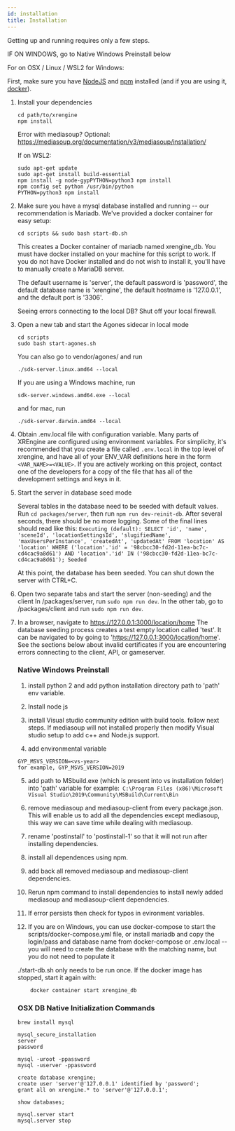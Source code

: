 ```yaml
---
id: installation
title: Installation
---
```


Getting up and running requires only a few steps.

IF ON WINDOWS, go to Native Windows Preinstall below

For on OSX / Linux / WSL2 for Windows:

First, make sure you have [NodeJS](https://nodejs.org/) and [npm](https://www.npmjs.com/) installed (and if you are using it, [docker](https://docs.docker.com/)).

1. Install your dependencies
    ```
    cd path/to/xrengine
    npm install
    ```
    Error with mediasoup? Optional: https://mediasoup.org/documentation/v3/mediasoup/installation/

    If on WSL2:
	```
	sudo apt-get update
	sudo apt-get install build-essential
	npm install -g node-gypPYTHON=python3 npm install
	npm config set python /usr/bin/python
	PYTHON=python3 npm install
	```
2. Make sure you have a mysql database installed and running -- our recommendation is Mariadb. We've provided a docker container for easy setup:
    ```
    cd scripts && sudo bash start-db.sh
    ```
    This creates a Docker container of mariadb named xrengine_db. You must have docker installed on your machine for this script to work.
    If you do not have Docker installed and do not wish to install it, you'll have to manually create a MariaDB server.

   The default username is 'server', the default password is 'password', the default database name is 'xrengine', the default hostname is '127.0.0.1', and the default port is '3306'.

   Seeing errors connecting to the local DB? Shut off your local firewall.

3. Open a new tab and start the Agones sidecar in local mode

    ```
   cd scripts
   sudo bash start-agones.sh
   ```

   You can also go to vendor/agones/ and run

   ```./sdk-server.linux.amd64 --local```

   If you are using a Windows machine, run

   ```sdk-server.windows.amd64.exe --local```

   and for mac, run

   ```./sdk-server.darwin.amd64 --local```

4. Obtain .env.local file with configuration variable.
   Many parts of XREngine are configured using environment variables.
   For simplicity, it's recommended that you create a file called ```.env.local``` in the top level of xrengine,
   and have all of your ENV_VAR definitions here in the form ```<VAR_NAME>=<VALUE>```.
   If you are actively working on this project, contact one of the developers for a copy of the file
   that has all of the development settings and keys in it.

5. Start the server in database seed mode

   Several tables in the database need to be seeded with default values.
   Run ```cd packages/server```, then run ```npm run dev-reinit-db```.
   After several seconds, there should be no more logging.
   Some of the final lines should read like this:
   ```Executing (default): SELECT 'id', 'name', 'sceneId', 'locationSettingsId', 'slugifiedName', 'maxUsersPerInstance', 'createdAt', 'updatedAt' FROM 'location' AS 'location' WHERE ('location'.'id' = '98cbcc30-fd2d-11ea-bc7c-cd4cac9a8d61') AND 'location'.'id' IN ('98cbcc30-fd2d-11ea-bc7c-cd4cac9a8d61'); Seeded```

    At this point, the database has been seeded. You can shut down the server with CTRL+C.

6. Open two separate tabs and start the server (non-seeding) and the client
   In /packages/server, run ```sudo npm run dev```.
   In the other tab, go to /packages/client and run ```sudo npm run dev```.

7. In a browser, navigate to https://127.0.0.1:3000/location/home
   The database seeding process creates a test empty location called 'test'.
   It can be navigated to by going to 'https://127.0.0.1:3000/location/home'.
   See the sections below about invalid certificates if you are encountering errors
   connecting to the client, API, or gameserver.

   ### Native Windows Preinstall

   1. install python 2 and add python installation directory path to 'path' env variable.

   2. Install node js

   3. install Visual studio community edition with build tools. follow next steps. If mediasoup will not installed properly then modify Visual studio setup to add c++ and Node.js support.

   4. add environmental variable
   ```
   GYP_MSVS_VERSION=<vs-year>
   for example, GYP_MSVS_VERSION=2019
   ```

   5. add path to MSbuild.exe (which is present into vs installation folder) into 'path' variable
   for example:``` C:\Program Files (x86)\Microsoft Visual Studio\2019\Community\MSBuild\Current\Bin```

   6. remove mediasoup and mediasoup-client from every package.json. This will enable us to add all the dependencies except mediasoup, this way we can save time while dealing with mediasoup.

   7. rename 'postinstall' to 'postinstall-1' so that it will not run after installing dependencies.

   8. install all dependences using npm.

   9. add back all removed mediasoup and mediasoup-client dependencies.

   10. Rerun npm command to install dependencies to install newly added mediasoup and mediasoup-client dependencies.

   11. If error persists then check for typos in evironment variables.

   12. If you are on Windows, you can use docker-compose to start the scripts/docker-compose.yml file, or install mariadb and copy the login/pass and database name from docker-compose or .env.local -- you will need to create the database with the matching name, but you do not need to populate it

   ./start-db.sh only needs to be run once. If the docker image has stopped, start it again with:

   ```
       docker container start xrengine_db
   ```

   ### OSX DB Native Initialization Commands
   ```
   brew install mysql

   mysql_secure_installation
   server
   password

   mysql -uroot -ppassword
   mysql -userver -ppassword

   create database xrengine;
   create user 'server'@'127.0.0.1' identified by 'password';
   grant all on xrengine.* to 'server'@'127.0.0.1';

   show databases;

   mysql.server start
   mysql.server stop
   ```
